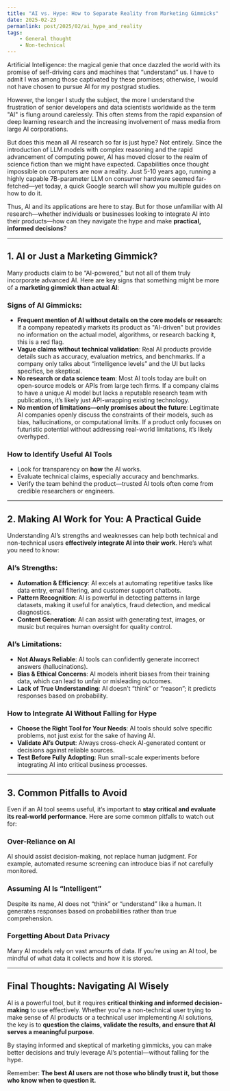 ```yaml
---
title: "AI vs. Hype: How to Separate Reality from Marketing Gimmicks"
date: 2025-02-23
permanlink: post/2025/02/ai_hype_and_reality
tags:
    - General thought
    - Non-technical
---
```


Artificial Intelligence: the magical genie that once dazzled the world with its promise of self-driving cars and machines that “understand” us. I have to admit I was among those captivated by these promises; otherwise, I would not have chosen to pursue AI for my postgrad studies.

However, the longer I study the subject, the more I understand the frustration of senior developers and data scientists worldwide as the term "AI" is flung around carelessly. This often stems from the rapid expansion of deep learning research and the increasing involvement of mass media from large AI corporations.

But does this mean all AI research so far is just hype? Not entirely. Since the introduction of LLM models with complex reasoning and the rapid advancement of computing power, AI has moved closer to the realm of science fiction than we might have expected. Capabilities once thought impossible on computers are now a reality. Just 5-10 years ago, running a highly capable 7B-parameter LLM on consumer hardware seemed far-fetched—yet today, a quick Google search will show you multiple guides on how to do it.

Thus, AI and its applications are here to stay. But for those unfamiliar with AI research—whether individuals or businesses looking to integrate AI into their products—how can they navigate the hype and make **practical, informed decisions**?

---

## **1. AI or Just a Marketing Gimmick?**

Many products claim to be “AI-powered,” but not all of them truly incorporate advanced AI. Here are key signs that something might be more of a **marketing gimmick than actual AI**:

### **Signs of AI Gimmicks:**

- **Frequent mention of AI without details on the core models or research**: If a company repeatedly markets its product as "AI-driven" but provides no information on the actual model, algorithms, or research backing it, this is a red flag.
- **Vague claims without technical validation**: Real AI products provide details such as accuracy, evaluation metrics, and benchmarks. If a company only talks about “intelligence levels” and the UI but lacks specifics, be skeptical.
- **No research or data science team**: Most AI tools today are built on open-source models or APIs from large tech firms. If a company claims to have a unique AI model but lacks a reputable research team with publications, it’s likely just API-wrapping existing technology.
- **No mention of limitations—only promises about the future**: Legitimate AI companies openly discuss the constraints of their models, such as bias, hallucinations, or computational limits. If a product only focuses on futuristic potential without addressing real-world limitations, it’s likely overhyped.

### **How to Identify Useful AI Tools**
- Look for transparency on **how** the AI works.
- Evaluate technical claims, especially accuracy and benchmarks.
- Verify the team behind the product—trusted AI tools often come from credible researchers or engineers.

---

## **2. Making AI Work for You: A Practical Guide**

Understanding AI’s strengths and weaknesses can help both technical and non-technical users **effectively integrate AI into their work**. Here’s what you need to know:

### **AI’s Strengths:**
- **Automation & Efficiency**: AI excels at automating repetitive tasks like data entry, email filtering, and customer support chatbots.
- **Pattern Recognition**: AI is powerful in detecting patterns in large datasets, making it useful for analytics, fraud detection, and medical diagnostics.
- **Content Generation**: AI can assist with generating text, images, or music but requires human oversight for quality control.

### **AI’s Limitations:**
- **Not Always Reliable**: AI tools can confidently generate incorrect answers (hallucinations).
- **Bias & Ethical Concerns**: AI models inherit biases from their training data, which can lead to unfair or misleading outcomes.
- **Lack of True Understanding**: AI doesn’t “think” or “reason”; it predicts responses based on probability.

### **How to Integrate AI Without Falling for Hype**
- **Choose the Right Tool for Your Needs**: AI tools should solve specific problems, not just exist for the sake of having AI.
- **Validate AI’s Output**: Always cross-check AI-generated content or decisions against reliable sources.
- **Test Before Fully Adopting**: Run small-scale experiments before integrating AI into critical business processes.

---

## **3. Common Pitfalls to Avoid**

Even if an AI tool seems useful, it’s important to **stay critical and evaluate its real-world performance**. Here are some common pitfalls to watch out for:

### **Over-Reliance on AI**
AI should assist decision-making, not replace human judgment. For example, automated resume screening can introduce bias if not carefully monitored.

### **Assuming AI Is “Intelligent”**
Despite its name, AI does not “think” or “understand” like a human. It generates responses based on probabilities rather than true comprehension.

### **Forgetting About Data Privacy**
Many AI models rely on vast amounts of data. If you’re using an AI tool, be mindful of what data it collects and how it is stored.

---

## **Final Thoughts: Navigating AI Wisely**

AI is a powerful tool, but it requires **critical thinking and informed decision-making** to use effectively. Whether you're a non-technical user trying to make sense of AI products or a technical user implementing AI solutions, the key is to **question the claims, validate the results, and ensure that AI serves a meaningful purpose**.

By staying informed and skeptical of marketing gimmicks, you can make better decisions and truly leverage AI’s potential—without falling for the hype.

Remember: **The best AI users are not those who blindly trust it, but those who know when to question it.**
